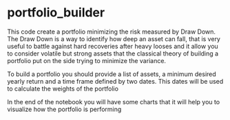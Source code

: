 # portfolio_builder

This code create a portfolio minimizing the risk measured by Draw Down. The Draw Down is a way to identify how deep an asset can fall, that is very useful to battle against hard recoveries after heavy looses and it allow you to consider volatile but strong assets that the classical theory of building a portfolio put on the side trying to minimize the variance.

To build a portfolio you should provide a list of assets, a minimum desired yearly return and a time frame defined by two dates. 
This dates will be used to calculate the weights of the portfolio

In the end of the notebook you will have some charts that it will help you to visualize how the portfolio is performing